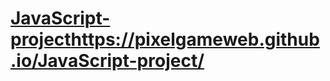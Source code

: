 # [JavaScript-project](https://pixelgameweb.github.io/JavaScript-project/)https://pixelgameweb.github.io/JavaScript-project/
